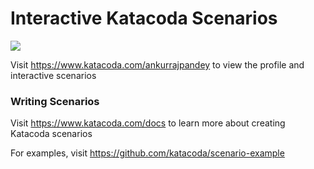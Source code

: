 # Interactive Katacoda Scenarios

[![](http://shields.katacoda.com/katacoda/ankurrajpandey/count.svg)](https://www.katacoda.com/ankurrajpandey "Get your profile on Katacoda.com")

Visit https://www.katacoda.com/ankurrajpandey to view the profile and interactive scenarios

### Writing Scenarios
Visit https://www.katacoda.com/docs to learn more about creating Katacoda scenarios

For examples, visit https://github.com/katacoda/scenario-example
